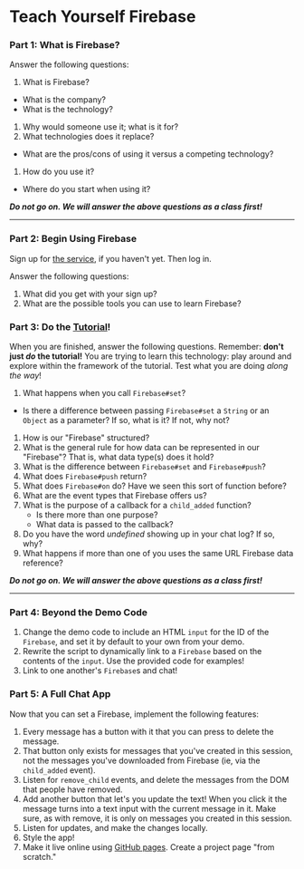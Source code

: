 # Teach Yourself Firebase

### Part 1: What is Firebase?

Answer the following questions:

1. What is Firebase?
  + What is the company?
  + What is the technology?
1. Why would someone use it; what is it for?
1. What technologies does it replace?
  + What are the pros/cons of using it versus a competing technology?
1. How do you use it?
  + Where do you start when using it?

***Do not go on. We will answer the above questions as a class first!***

---

### Part 2: Begin Using Firebase

Sign up for [the service][firebase], if you haven't yet. Then log in.

Answer the following questions:

1. What did you get with your sign up?
1. What are the possible tools you can use to learn Firebase?


### Part 3: Do the [Tutorial][firebase-tutorial]!

When you are finished, answer the following questions. Remember: **don't just
_do_ the tutorial!** You are trying to learn this technology: play around and
explore within the framework of the tutorial. Test what you are doing *along the
way*!

1. What happens when you call `Firebase#set`?
  + Is there a difference between passing `Firebase#set` a `String`
    or an `Object` as a parameter? If so, what is it? If not, why not?
1. How is our "Firebase" structured?
1. What is the general rule for how data can be represented in our "Firebase"?
   That is, what data type(s) does it hold?
1. What is the difference between `Firebase#set` and `Firebase#push`?
1. What does `Firebase#push` return?
1. What does `Firebase#on` do? Have we seen this sort of function before?
1. What are the event types that Firebase offers us?
1. What is the purpose of a callback for a `child_added` function?
   + Is there more than one purpose?
   + What data is passed to the callback?
1. Do you have the word *undefined* showing up in your chat log? If so, why?
1. What happens if more than one of you uses the same URL Firebase data
  reference?

***Do not go on. We will answer the above questions as a class first!***

---

### Part 4: Beyond the Demo Code

1. Change the demo code to include an HTML `input` for the ID of the `Firebase`,
   and set it by default to your own from your demo.
1. Rewrite the script to dynamically link to a `Firebase` based on the contents
   of the `input`. Use the provided code for examples!
1. Link to one another's `Firebase`s and chat!

### Part 5: A Full Chat App

Now that you can set a Firebase, implement the following features:

1. Every message has a button with it that you can press to delete the message.
1. That button only exists for messages that you've created in this session,
   not the messages you've downloaded from Firebase (ie, via the `child_added`
   event).
1. Listen for `remove_child` events, and delete the messages from the DOM that
   people have removed.
1. Add another button that let's you update the text! When you click it the
   message turns into a text input with the current message in it. Make sure,
   as with remove, it is only on messages you created in this session.
1. Listen for updates, and make the changes locally.
1. Style the app!
1. Make it live online using [GitHub pages][gh-pages]. Create a project page
   "from scratch."

<!-- Links -->

[firebase]:          https://www.firebase.com
[firebase-tutorial]: https://www.firebase.com/tutorial/#gettingstarted
[gh-pages]:          https://pages.github.com
